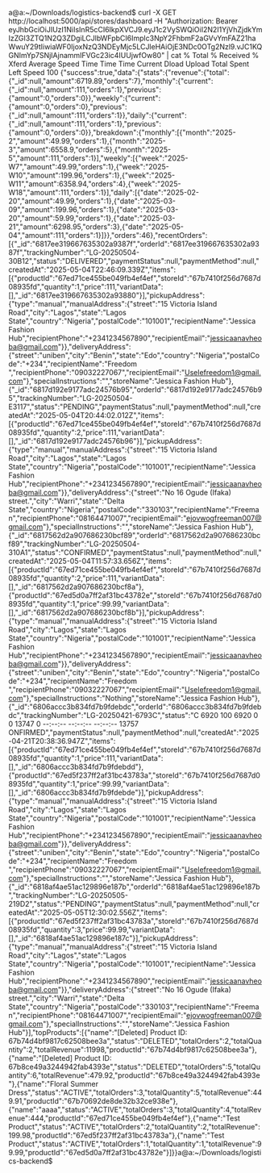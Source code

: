 a@a:~/Downloads/logistics-backend$ curl -X GET http://localhost:5000/api/stores/dashboard -H "Authorization: Bearer eyJhbGciOiJIUzI1NiIsInR5cCI6IkpXVCJ9.eyJ1c2VySWQiOiI2N2I1YjVhZjdkYmIzZGI3ZTQ1N2Q3ZDgiLCJlbWFpbCI6Implc3NpY2FhbmF2aGVvYmFAZ21haWwuY29tIiwiaWF0IjoxNzQ3NDEyMjc5LCJleHAiOjE3NDc0OTg2Nzl9.vJC1KQGNImYp7SNjIAjnammIFVGc23ic4IUUjwfOw80" | cat
% Total % Received % Xferd Average Speed Time Time Time Current
Dload Upload Total Spent Left Speed
100 {"success":true,"data":{"stats":{"revenue":{"total":{"\_id":null,"amount":6719.89,"orders":7},"monthly":{"current":{"\_id":null,"amount":111,"orders":1},"previous":{"amount":0,"orders":0}},"weekly":{"current":{"amount":0,"orders":0},"previous":{"\_id":null,"amount":111,"orders":1}},"daily":{"current":{"\_id":null,"amount":111,"orders":1},"previous":{"amount":0,"orders":0}},"breakdown":{"monthly":[{"month":"2025-2","amount":49.99,"orders":1},{"month":"2025-3","amount":6558.9,"orders":5},{"month":"2025-5","amount":111,"orders":1}],"weekly":[{"week":"2025-W7","amount":49.99,"orders":1},{"week":"2025-W10","amount":199.96,"orders":1},{"week":"2025-W11","amount":6358.94,"orders":4},{"week":"2025-W18","amount":111,"orders":1}],"daily":[{"date":"2025-02-20","amount":49.99,"orders":1},{"date":"2025-03-09","amount":199.96,"orders":1},{"date":"2025-03-20","amount":59.99,"orders":1},{"date":"2025-03-21","amount":6298.95,"orders":3},{"date":"2025-05-04","amount":111,"orders":1}]}},"orders":46},"recentOrders":[{"\_id":"6817ee319667635302a9387f","orderId":"6817ee319667635302a9387f","trackingNumber":"LG-20250504-30B12","status":"DELIVERED","paymentStatus":null,"paymentMethod":null,"createdAt":"2025-05-04T22:46:09.339Z","items":[{"productId":"67ed71ce455be049fb4ef4ef","storeId":"67b7410f256d7687d08935fd","quantity":1,"price":111,"variantData":[],"\_id":"6817ee319667635302a93880"}],"pickupAddress":{"type":"manual","manualAddress":{"street":"15 Victoria Island Road","city":"Lagos","state":"Lagos State","country":"Nigeria","postalCode":"101001","recipientName":"Jessica Fashion Hub","recipientPhone":"+2341234567890","recipientEmail":"jessicaanavheoba@gmail.com"}},"deliveryAddress":{"street":"uniben","city":"Benin","state":"Edo","country":"Nigeria","postalCode":"+234","recipientName":"Freedom ","recipientPhone":"09032227067","recipientEmail":"Uselefreedom1@gmail.com"},"specialInstructions":"","storeName":"Jessica Fashion Hub"},{"\_id":"6817d192e9177adc24576b95","orderId":"6817d192e9177adc24576b95","trackingNumber":"LG-20250504-E3117","status":"PENDING","paymentStatus":null,"paymentMethod":null,"createdAt":"2025-05-04T20:44:02.012Z","items":[{"productId":"67ed71ce455be049fb4ef4ef","storeId":"67b7410f256d7687d08935fd","quantity":2,"price":111,"variantData":[],"\_id":"6817d192e9177adc24576b96"}],"pickupAddress":{"type":"manual","manualAddress":{"street":"15 Victoria Island Road","city":"Lagos","state":"Lagos State","country":"Nigeria","postalCode":"101001","recipientName":"Jessica Fashion Hub","recipientPhone":"+2341234567890","recipientEmail":"jessicaanavheoba@gmail.com"}},"deliveryAddress":{"street":"No 16 Ogude (Ifaka) street.","city":"Warri","state":"Delta State","country":"Nigeria","postalCode":"330103","recipientName":"Freeman","recipientPhone":"08164471007","recipientEmail":"ejovwogfreeman007@gmail.com"},"specialInstructions":"","storeName":"Jessica Fashion Hub"},{"\_id":"6817562d2a907686230bcf89","orderId":"6817562d2a907686230bcf89","trackingNumber":"LG-20250504-310A1","status":"CONFIRMED","paymentStatus":null,"paymentMethod":null,"createdAt":"2025-05-04T11:57:33.656Z","items":[{"productId":"67ed71ce455be049fb4ef4ef","storeId":"67b7410f256d7687d08935fd","quantity":2,"price":111,"variantData":[],"\_id":"6817562d2a907686230bcf8a"},{"productId":"67ed5d0a7ff2af31bc43782e","storeId":"67b7410f256d7687d08935fd","quantity":1,"price":99.99,"variantData":[],"\_id":"6817562d2a907686230bcf8b"}],"pickupAddress":{"type":"manual","manualAddress":{"street":"15 Victoria Island Road","city":"Lagos","state":"Lagos State","country":"Nigeria","postalCode":"101001","recipientName":"Jessica Fashion Hub","recipientPhone":"+2341234567890","recipientEmail":"jessicaanavheoba@gmail.com"}},"deliveryAddress":{"street":"uniben","city":"Benin","state":"Edo","country":"Nigeria","postalCode":"+234","recipientName":"Freedom ","recipientPhone":"09032227067","recipientEmail":"Uselefreedom1@gmail.com"},"specialInstructions":"Nothing","storeName":"Jessica Fashion Hub"},{"\_id":"6806accc3b834fd7b9fdebdc","orderId":"6806accc3b834fd7b9fdebdc","trackingNumber":"LG-20250421-6793C","status":"C 6920 100 6920 0 0 13747 0 --:--:-- --:--:-- --:--:-- 13757
ONFIRMED","paymentStatus":null,"paymentMethod":null,"createdAt":"2025-04-21T20:38:36.947Z","items":[{"productId":"67ed71ce455be049fb4ef4ef","storeId":"67b7410f256d7687d08935fd","quantity":1,"price":111,"variantData":[],"\_id":"6806accc3b834fd7b9fdebdd"},{"productId":"67ed5f237ff2af31bc43783a","storeId":"67b7410f256d7687d08935fd","quantity":1,"price":99.99,"variantData":[],"\_id":"6806accc3b834fd7b9fdebde"}],"pickupAddress":{"type":"manual","manualAddress":{"street":"15 Victoria Island Road","city":"Lagos","state":"Lagos State","country":"Nigeria","postalCode":"101001","recipientName":"Jessica Fashion Hub","recipientPhone":"+2341234567890","recipientEmail":"jessicaanavheoba@gmail.com"}},"deliveryAddress":{"street":"uniben","city":"Benin","state":"Edo","country":"Nigeria","postalCode":"+234","recipientName":"Freedom ","recipientPhone":"09032227067","recipientEmail":"Uselefreedom1@gmail.com"},"specialInstructions":"","storeName":"Jessica Fashion Hub"},{"\_id":"6818af4ae51ac129896e187b","orderId":"6818af4ae51ac129896e187b","trackingNumber":"LG-20250505-219D2","status":"PENDING","paymentStatus":null,"paymentMethod":null,"createdAt":"2025-05-05T12:30:02.556Z","items":[{"productId":"67ed5f237ff2af31bc43783a","storeId":"67b7410f256d7687d08935fd","quantity":3,"price":99.99,"variantData":[],"\_id":"6818af4ae51ac129896e187c"}],"pickupAddress":{"type":"manual","manualAddress":{"street":"15 Victoria Island Road","city":"Lagos","state":"Lagos State","country":"Nigeria","postalCode":"101001","recipientName":"Jessica Fashion Hub","recipientPhone":"+2341234567890","recipientEmail":"jessicaanavheoba@gmail.com"}},"deliveryAddress":{"street":"No 16 Ogude (Ifaka) street.","city":"Warri","state":"Delta State","country":"Nigeria","postalCode":"330103","recipientName":"Freeman","recipientPhone":"08164471007","recipientEmail":"ejovwogfreeman007@gmail.com"},"specialInstructions":"","storeName":"Jessica Fashion Hub"}],"topProducts":[{"name":"[Deleted] Product ID: 67b74d4bf9817c62508bee3a","status":"DELETED","totalOrders":2,"totalQuantity":2,"totalRevenue":11998,"productId":"67b74d4bf9817c62508bee3a"},{"name":"[Deleted] Product ID: 67b8ce49a3244942fab4393e","status":"DELETED","totalOrders":5,"totalQuantity":6,"totalRevenue":479.92,"productId":"67b8ce49a3244942fab4393e"},{"name":"Floral Summer Dress","status":"ACTIVE","totalOrders":3,"totalQuantity":5,"totalRevenue":449.91,"productId":"67b70692de8de32b32ce938e"},{"name":"aaaa","status":"ACTIVE","totalOrders":3,"totalQuantity":4,"totalRevenue":444,"productId":"67ed71ce455be049fb4ef4ef"},{"name":"Test Product","status":"ACTIVE","totalOrders":2,"totalQuantity":2,"totalRevenue":199.98,"productId":"67ed5f237ff2af31bc43783a"},{"name":"Test Product","status":"ACTIVE","totalOrders":1,"totalQuantity":1,"totalRevenue":99.99,"productId":"67ed5d0a7ff2af31bc43782e"}]}}a@a:~/Downloads/logistics-backend$

